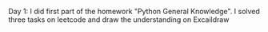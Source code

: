 Day 1:
I did first part of the homework "Python General Knowledge". I solved three tasks on leetcode and draw the understanding on Excaildraw
